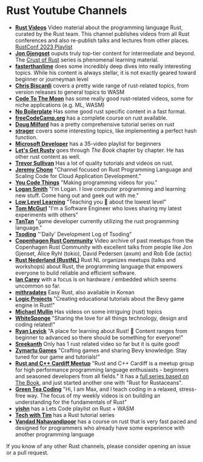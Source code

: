 # Rust Youtube Channels

-   [**Rust Videos**](https://www.youtube.com/@RustVideos) Video material about the programming language Rust, curated by the Rust team. This channel publishes videos from all Rust conferences and also re-publish talks and lectures from other places. [RustConf 2023 Playlist](https://www.youtube.com/watch?v=MTnIexTt9Dk&list=PL85XCvVPmGQgR1aCC-b0xx7sidGfopjCj)
-   [**Jon Gjengset**](https://www.youtube.com/@jonhoo) ouputs truly top-tier content for intermediate and beyond. The [Crust of Rust](https://www.youtube.com/playlist?list=PLqbS7AVVErFiWDOAVrPt7aYmnuuOLYvOa) series is phenomenal learning material.
-   [**fasterthanlime**](https://www.youtube.com/@fasterthanlime) does some incredibly deep dives into really interesting topics. While his content is always stellar, it is not exactly geared toward beginner or journeyman level
-   [**Chris Biscardi**](https://www.youtube.com/@chrisbiscardi) covers a pretty wide range of rust-related topics, from version releases to general topics to WASM
-   [**Code To The Moon**](https://www.youtube.com/@codetothemoon) has some really good rust-related videos, some for niche applications (e.g. ML, WASM)
-   [**No Boilerplate**](https://www.youtube.com/@NoBoilerplate) Has some good rust specific content in a fast format.
-   [**freeCodeCamp.org**](https://www.youtube.com/watch?v=BpPEoZW5IiY) has a complete course on rust available.
-   [**Doug Milford**](https://www.youtube.com/watch?v=Az3jBd4xdF4&list=PLLqEtX6ql2EyPAZ1M2_C0GgVd4A-_L4_5) has a pretty comprehensive tutorial series on rust
-   [**strager**](https://www.youtube.com/@strager_) covers some interesting topics, like implementing a perfect hash function.
-   [**Microsoft Developer**](https://www.youtube.com/playlist?list=PLlrxD0HtieHjbTjrchBwOVks_sr8EVW1x) has a 35-video playlist for beginners
-   [**Let's Get Rusty**](https://www.youtube.com/@letsgetrusty) goes through _The Book_ chapter by chapter. He has other rust content as well.
-   [**Trevor Sullivan**](https://www.youtube.com/@TrevorSullivan) Has a lot of quality tutorials and videos on rust.
-   [**Jeremy Chone**](https://www.youtube.com/@JeremyChone) "Channel focused on Rust Programming Language and Scaling Code for Cloud Application Development."
-   [**You Code Things**](https://www.youtube.com/@YouCodeThings) "Making programming videos for you."
-   [**Logan Smith**](https://www.youtube.com/@_noisecode) "I'm Logan. I love computer programming and learning new stuff. Come hang out and geek out with me."
-   [**Low Level Learning**](https://www.youtube.com/@LowLevelLearning) "Teaching you 🧠 about the lowest level"
-   [**Tom McGurl**](https://www.youtube.com/@TomMcGurl/videos) "I'm a Software Engineer who loves sharing my latest experiments with others"
-   [**TanTan**](https://www.youtube.com/@Tantandev) "game developer currently utilizing the rust programming language."
-   [**Tsoding**](https://www.youtube.com/@TsodingDaily) "'Daily' Development Log of Tsoding"
-   [**Copenhagen Rust Community**](http://www.youtube.com/@copenhagenrustcommunity) Video archive of past meetups from the Copenhagen Rust Community with excellent talks from people like Jon Gjenset, Alice Ryhl (tokio), David Pedersen (axum) and Rob Ede (actix)
-   [**Rust Nederland (RustNL)**](https://www.youtube.com/@rustnederlandrustnl) Rust NL organizes meetups (talks and workshops) about Rust, the programming language that empowers everyone to build reliable and efficient software.
-   [**Ian Carey**](https://www.youtube.com/@careyian) with a focus is on hardware / embedded which seems uncommon so far.
-   [**mithradates**](https://www.youtube.com/watch?v=-lYeJeQ11OI&list=PLfllocyHVgsRwLkTAhG0E-2QxCf-ozBkk) Easy Rust, also available in Korean
-   [**Logic Projects**](https://www.youtube.com/@logicprojects) "Creating educational tutorials about the Bevy game engine in Rust!"
-   [**Michael Mullin**](https://www.youtube.com/@masmullin) Has videos on some intriguing (rust) topics
-   [**WhiteSponge**](https://www.youtube.com/@WhiteSponge) "Sharing the love for all things technology, design and coding related!"
-   [**Ryan Levick**](https://www.youtube.com/channel/UCpeX4D-ArTrsqvhLapAHprQ) "A place for learning about Rust! 🦀 Content ranges from beginner to advanced so there should be something for everyone!"
-   [**Sreekanth**](https://www.youtube.com/watch?v=7_o-YRxf_cc) Only has 1 rust related video so far but it is quite good!
-   [**Zymartu Games**](https://www.youtube.com/@ZymartuGames) "Crafting games and sharing Bevy knowledge. Stay tuned for our game and tutorials!"
-   [**Rust and C++ Cardiff Meetup**](https://www.youtube.com/@rustandcppcardiffmeetup4173/) "Rust and C++ Cardiff is a meetup group for high performance programming language enthusiasts - beginners and seasoned developers from all fields." It has a [full series based on The Book](https://www.youtube.com/playlist?list=PL8AZrEE2-qZkcOFmpC03TwnVHSr25luFp), and just started another one with "Rust for Rustaceans".
-   [**Green Tea Coding**](https://www.youtube.com/@GreenTeaCoding) "Hi, I am Max, and I teach coding in a relaxed, stress-free way. The focus of my weekly videos is on building an understanding for the fundamentals of Rust"
-   [**yishn**](https://www.youtube.com/playlist?list=PLtTT8p-gjGEdGzZ0ET2bwNnA6iP_mmmrv) has a Lets Code playlist on Rust + WASM
-   [**Tech with Tim**](https://www.youtube.com/watch?v=T_KrYLW4jw8&list=PLzMcBGfZo4-nyLTlSRBvo0zjSnCnqjHYQ) has a Rust tutorial series
-   [**Vandad Nahavandipoor**](https://www.youtube.com/playlist?list=PL6yRaaP0WPkWRsXJgdnw9lj1vchAaKwfS) has a course on rust that is very fast paced and designed for programmers who already have some experience with another programming language

If you know of any other Rust channels, please consider opening an issue or a pull request.
